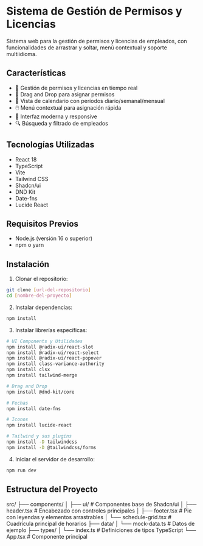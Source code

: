 # Sistema de Gestión de Permisos y Licencias

Sistema web para la gestión de permisos y licencias de empleados, con funcionalidades de arrastrar y soltar, menú contextual y soporte multiidioma.

## Características

- 🎯 Gestión de permisos y licencias en tiempo real
- 🔄 Drag and Drop para asignar permisos
- 📅 Vista de calendario con períodos diario/semanal/mensual
- 🖱️ Menú contextual para asignación rápida
- 🎨 Interfaz moderna y responsive
- 🔍 Búsqueda y filtrado de empleados

## Tecnologías Utilizadas

- React 18
- TypeScript
- Vite
- Tailwind CSS
- Shadcn/ui
- DND Kit
- Date-fns
- Lucide React

## Requisitos Previos

- Node.js (versión 16 o superior)
- npm o yarn

## Instalación

1. Clonar el repositorio:

```bash
git clone [url-del-repositorio]
cd [nombre-del-proyecto]
```

2. Instalar dependencias:

```bash
npm install
```

3. Instalar librerías específicas:

```bash
# UI Components y Utilidades
npm install @radix-ui/react-slot
npm install @radix-ui/react-select
npm install @radix-ui/react-popover
npm install class-variance-authority
npm install clsx
npm install tailwind-merge

# Drag and Drop
npm install @dnd-kit/core

# Fechas
npm install date-fns

# Iconos
npm install lucide-react

# Tailwind y sus plugins
npm install -D tailwindcss
npm install -D @tailwindcss/forms
```

4. Iniciar el servidor de desarrollo:

```bash
npm run dev
```

## Estructura del Proyecto

src/
├── components/
│ ├── ui/ # Componentes base de Shadcn/ui
│ ├── header.tsx # Encabezado con controles principales
│ ├── footer.tsx # Pie con leyendas y elementos arrastrables
│ └── schedule-grid.tsx # Cuadrícula principal de horarios
├── data/
│ └── mock-data.ts # Datos de ejemplo
├── types/
│ └── index.ts # Definiciones de tipos TypeScript
└── App.tsx # Componente principal
